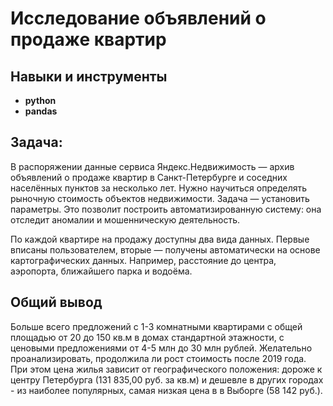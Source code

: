 # Исследование объявлений о продаже квартир
## Навыки и инструменты

- **python**
- **pandas**

## Задача:
В распоряжении данные сервиса Яндекс.Недвижимость — архив объявлений о продаже квартир в Санкт-Петербурге и соседних населённых пунктов за несколько лет. Нужно научиться определять рыночную стоимость объектов недвижимости. Задача — установить параметры. Это позволит построить автоматизированную систему: она отследит аномалии и мошенническую деятельность. 

По каждой квартире на продажу доступны два вида данных. Первые вписаны пользователем, вторые — получены автоматически на основе картографических данных. Например, расстояние до центра, аэропорта, ближайшего парка и водоёма. 

## Общий вывод

Больше всего предложений с 1-3 комнатными квартирами с общей площадью от 20 до 150 кв.м в домах стандартной этажности, с ценовыми предложениями от 4-5 млн до 30 млн рублей. Желательно проанализировать, продолжила ли рост стоимость после 2019 года. При этом цена жилья зависит от географического положения: дороже к центру Петербурга (131 835,00 руб. за кв.м) и дешевле в других городах - из наиболее популярных, самая низкая цена в в Выборге (58 142 руб.).
